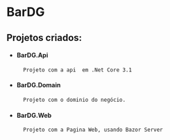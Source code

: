 # BarDG

## Projetos criados:

* ####	BarDG.Api
		Projeto com a api  em .Net Core 3.1

* #### BarDG.Domain
		Projeto com o dominio do negócio.

* #### BarDG.Web
		Projeto com a Pagina Web, usando Bazor Server
		
